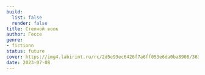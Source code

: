 ```yaml
---
build:
  list: false
  render: false
title: Степной волк
author: Гессе
genre:
- fictionn
status: future
cover: https://img4.labirint.ru/rc/2d5e93ec6426f7a6ff053e6da0ba8908/363x561q80/books44/434062/cover.jpg?1613060702
date: 2023-07-08
---
```


